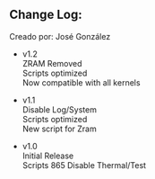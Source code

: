 ## Change Log:

Creado por: José González
- v1.2        
ZRAM Removed       
Scripts optimized            
Now compatible with all kernels          

- v1.1        
Disable Log/System   
Scripts optimized     
New script for Zram    

- v1.0        
Initial Release    
Scripts 865
Disable Thermal/Test
